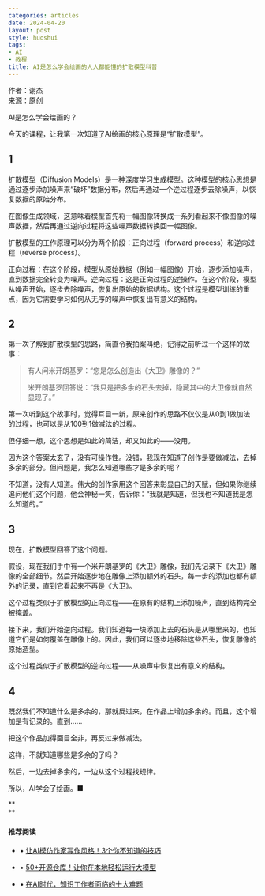 ```yaml
---
categories: articles
date: 2024-04-20
layout: post
style: huoshui
tags:
- AI
- 教程
title: AI是怎么学会绘画的人人都能懂的扩散模型科普
---
```


‍作者：谢杰  
来源：原创

AI是怎么学会绘画的？

今天的课程，让我第一次知道了AI绘画的核心原理是“扩散模型”。

## 1

扩散模型（Diffusion
Models）是一种深度学习生成模型。这种模型的核心思想是通过逐步添加噪声来“破坏”数据分布，然后再通过一个逆过程逐步去除噪声，以恢复数据的原始分布。

在图像生成领域，这意味着模型首先将一幅图像转换成一系列看起来不像图像的噪声数据，然后再通过逆向过程将这些噪声数据转换回一幅图像。

扩散模型的工作原理可以分为两个阶段：正向过程（forward process）和逆向过程（reverse process）。

正向过程：在这个阶段，模型从原始数据（例如一幅图像）开始，逐步添加噪声，直到数据完全转变为噪声。逆向过程：这是正向过程的逆操作。在这个阶段，模型从噪声开始，逐步去除噪声，恢复出原始的数据结构。这个过程是模型训练的重点，因为它需要学习如何从无序的噪声中恢复出有意义的结构。

## 2

第一次了解到扩散模型的思路，简直令我拍案叫绝，记得之前听过一个这样的故事：

> 有人问米开朗基罗：“您是怎么创造出《大卫》雕像的？”
>
>  
>
>
> 米开朗基罗回答说：“我只是把多余的石头去掉，隐藏其中的大卫像就自然显现了。”

第一次听到这个故事时，觉得耳目一新，原来创作的思路不仅仅是从0到1做加法的过程，也可以是从100到1做减法的过程。

但仔细一想，这个思想是如此的简洁，却又如此的——没用。

因为这个答案太玄了，没有可操作性。没错，我现在知道了创作是要做减法，去掉多余的部分。但问题是，我怎么知道哪些才是多余的呢？

不知道，没有人知道。伟大的创作家用这个回答来彰显自己的天赋，但如果你继续追问他们这个问题，他会神秘一笑，告诉你：“我就是知道，但我也不知道我是怎么知道的。”

## 3

现在，扩散模型回答了这个问题。

假设，现在我们手中有一个米开朗基罗的《大卫》雕像，我们先记录下《大卫》雕像的全部细节。然后开始逐步地在雕像上添加额外的石头，每一步的添加也都有额外的记录，直到它看起来不再是《大卫》。

这个过程类似于扩散模型的正向过程——在原有的结构上添加噪声，直到结构完全被掩盖。

接下来，我们开始逆向过程。我们知道每一块添加上去的石头是从哪里来的，也知道它们是如何覆盖在雕像上的。因此，我们可以逐步地移除这些石头，恢复雕像的原始造型。

这个过程类似于扩散模型的逆向过程——从噪声中恢复出有意义的结构。

## 4

既然我们不知道什么是多余的，那就反过来，在作品上增加多余的。而且，这个增加是有记录的。直到……

把这个作品加得面目全非，再反过来做减法。

这样，不就知道哪些是多余的了吗？

然后，一边去掉多余的，一边从这个过程找规律。

所以，AI学会了绘画。**■**

**  
**

  

#### 推荐阅读

  * • [让AI模仿作家写作风格！3个你不知道的技巧](http://mp.weixin.qq.com/s?__biz=Mzk0OTY0NzM1Ng==&mid=2247485092&idx=1&sn=a3278a0697ee3042783d3f46e9479d38&chksm=c3546437f423ed215755ef17fed3870bce229df61b63997599ccee017636fd7966f6647cd11f&scene=21#wechat_redirect)

  * • [50+开源仓库！让你在本地轻松运行大模型](https://mp.weixin.qq.com/s?__biz=Mzk0OTY0NzM1Ng==&mid=2247484921&idx=1&sn=6e81789e99565145d8d62bd49bd0980e&scene=21#wechat_redirect "50+开源仓库！让你在本地轻松运行大模型")

  * • [在AI时代，知识工作者面临的十大难题](http://mp.weixin.qq.com/s?__biz=Mzk0OTY0NzM1Ng==&mid=2247485017&idx=1&sn=5646b6e375e5b3ba089831c962bc48eb&chksm=c35464caf423eddc64997cb49bd0409591d954dbef43938f32d937ac161d94966825f9e6dc00&scene=21#wechat_redirect)